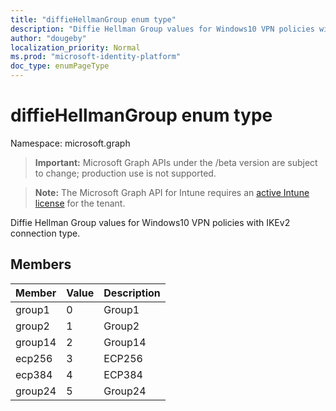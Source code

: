 ```yaml
---
title: "diffieHellmanGroup enum type"
description: "Diffie Hellman Group values for Windows10 VPN policies with IKEv2 connection type."
author: "dougeby"
localization_priority: Normal
ms.prod: "microsoft-identity-platform"
doc_type: enumPageType
---
```


# diffieHellmanGroup enum type

Namespace: microsoft.graph

> **Important:** Microsoft Graph APIs under the /beta version are subject to change; production use is not supported.

> **Note:** The Microsoft Graph API for Intune requires an [active Intune license](https://go.microsoft.com/fwlink/?linkid=839381) for the tenant.

Diffie Hellman Group values for Windows10 VPN policies with IKEv2 connection type.

## Members
|Member|Value|Description|
|:---|:---|:---|
|group1|0|Group1|
|group2|1|Group2|
|group14|2|Group14|
|ecp256|3|ECP256|
|ecp384|4|ECP384|
|group24|5|Group24|





